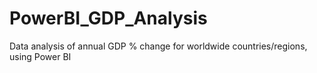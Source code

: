 # PowerBI_GDP_Analysis
Data analysis of annual GDP % change for worldwide countries/regions, using Power BI

